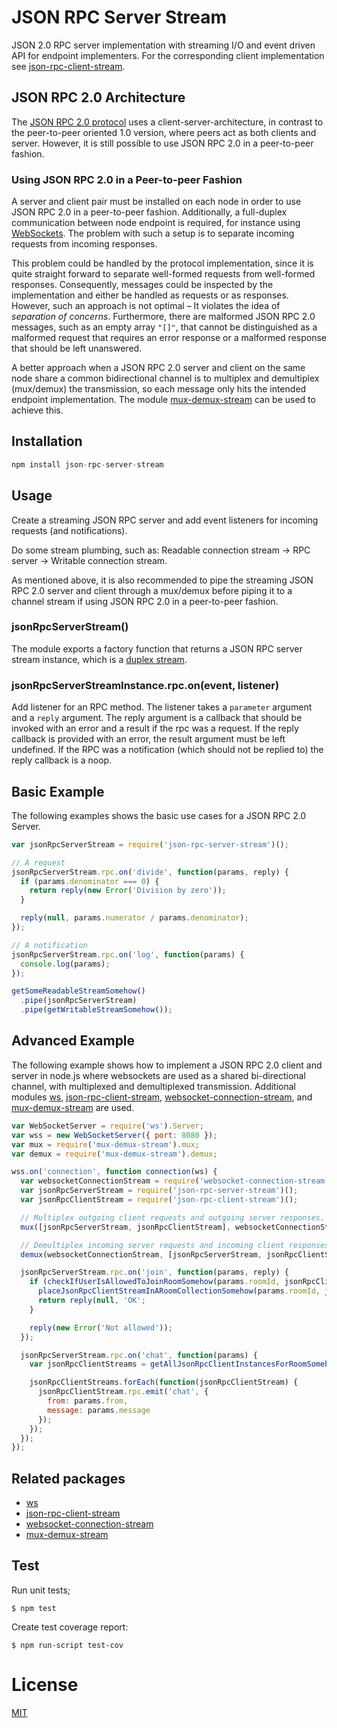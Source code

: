 # JSON RPC Server Stream

JSON 2.0 RPC server implementation with streaming I/O and event driven API for
endpoint implementers. For the corresponding client implementation see
[json-rpc-client-stream](https://github.com/claudijo/json-rpc-client-stream).

## JSON RPC 2.0 Architecture

The [JSON RPC 2.0 protocol](http://www.jsonrpc.org/specification) uses a
client-server-architecture, in contrast to the peer-to-peer oriented 1.0
version, where peers act as both clients and server. However, it is still
possible to use JSON RPC 2.0 in a peer-to-peer fashion.

### Using JSON RPC 2.0 in a Peer-to-peer Fashion

A server and client pair must be installed on each node in order to use JSON RPC
2.0 in a peer-to-peer fashion. Additionally, a full-duplex communication between
node endpoint is required, for instance using
[WebSockets](https://developer.mozilla.org/en-US/docs/Web/API/WebSockets_API).
The problem with such a setup is to separate incoming requests from incoming
responses.

This problem could be handled by the protocol implementation, since it is quite
straight forward to separate well-formed requests from well-formed responses.
Consequently, messages could be inspected by the implementation and either be
handled as requests or as responses. However, such an approach is not optimal –
It violates the idea of _separation of concerns_. Furthermore, there are
malformed JSON RPC 2.0 messages, such as an empty array `"[]"`, that cannot be
distinguished as a malformed request that requires an error response or a
malformed response that should be left unanswered.

A better approach when a JSON RPC 2.0 server and client on the same node share a
common bidirectional channel is to multiplex and demultiplex (mux/demux) the
transmission, so each message only hits the intended endpoint implementation.
The module [mux-demux-stream](https://github.com/claudijo/mux-demux-stream) can
be used to achieve this.

## Installation

```js
npm install json-rpc-server-stream
```

## Usage

Create a streaming JSON RPC server and add event listeners for incoming
requests (and notifications).

Do some stream plumbing, such as: Readable connection stream -> RPC server ->
Writable connection stream.

As mentioned above, it is also recommended to pipe the streaming JSON RPC 2.0
server and client through a mux/demux before piping it to a channel stream if
using JSON RPC 2.0 in a peer-to-peer fashion.

### jsonRpcServerStream()

The module exports a factory function that returns a JSON RPC server stream
instance, which is a
[duplex stream](https://nodejs.org/api/stream.html#stream_class_stream_duplex).

### jsonRpcServerStreamInstance.rpc.on(event, listener)

Add listener for an RPC method. The listener takes a `parameter` argument and a
`reply` argument. The reply argument is a callback that should be invoked with
an error and a result if the rpc was a request. If the reply callback is
provided with an error, the result argument must be left undefined. If the RPC
was a notification (which should not be replied to) the reply callback is a
noop.

## Basic Example

The following examples shows the basic use cases for a JSON RPC 2.0 Server.

```js
var jsonRpcServerStream = require('json-rpc-server-stream')();

// A request
jsonRpcServerStream.rpc.on('divide', function(params, reply) {
  if (params.denominator === 0) {
    return reply(new Error('Division by zero'));
  }

  reply(null, params.numerator / params.denominator);
});

// A notification
jsonRpcServerStream.rpc.on('log', function(params) {
  console.log(params);
});

getSomeReadableStreamSomehow()
  .pipe(jsonRpcServerStream)
  .pipe(getWritableStreamSomehow());
```

## Advanced Example

The following example shows how to implement a JSON RPC 2.0 client and server
in node.js where websockets are used as a shared bi-directional channel, with
multiplexed and demultiplexed transmission. Additional modules
[ws](https://github.com/websockets/ws),
[json-rpc-client-stream](https://github.com/claudijo/json-rpc-client-stream),
[websocket-connection-stream](https://github.com/claudijo/websocket-connection-stream),
and [mux-demux-stream](https://github.com/claudijo/mux-demux-stream) are used.

```js
var WebSocketServer = require('ws').Server;
var wss = new WebSocketServer({ port: 8080 });
var mux = require('mux-demux-stream').mux;
var demux = require('mux-demux-stream').demux;

wss.on('connection', function connection(ws) {
  var websocketConnectionStream = require('websocket-connection-stream')().attach(ws);
  var jsonRpcServerStream = require('json-rpc-server-stream')();
  var jsonRpcClientStream = require('json-rpc-client-stream')();

  // Multiplex outgoing client requests and outgoing server responses.
  mux([jsonRpcServerStream, jsonRpcClientStream], websocketConnectionStream);

  // Demultiplex incoming server requests and incoming client responses
  demux(websocketConnectionStream, [jsonRpcServerStream, jsonRpcClientStream]);

  jsonRpcServerStream.rpc.on('join', function(params, reply) {
    if (checkIfUserIsAllowedToJoinRoomSomehow(params.roomId, jsonRpcClientStream)) {
      placeJsonRpcClientStreamInARoomCollectionSomehow(params.roomId, jsonRpcClientStream);
      return reply(null, 'OK';
    }

    reply(new Error('Not allowed'));
  });

  jsonRpcServerStream.rpc.on('chat', function(params) {
    var jsonRpcClientStreams = getAllJsonRpcClientInstancesForRoomSomehow(params.to);

    jsonRpcClientStreams.forEach(function(jsonRpcClientStream) {
      jsonRpcClientStream.rpc.emit('chat', {
        from: params.from,
        message: params.message
      });
    });
  });
});

```

## Related packages

* [ws](https://github.com/websockets/ws)
* [json-rpc-client-stream](https://github.com/claudijo/json-rpc-client-stream)
* [websocket-connection-stream](https://github.com/claudijo/websocket-connection-stream)
* [mux-demux-stream](https://github.com/claudijo/mux-demux-stream)

## Test

Run unit tests;

`$ npm test`

Create test coverage report:

`$ npm run-script test-cov`

# License

[MIT](LICENSE)
